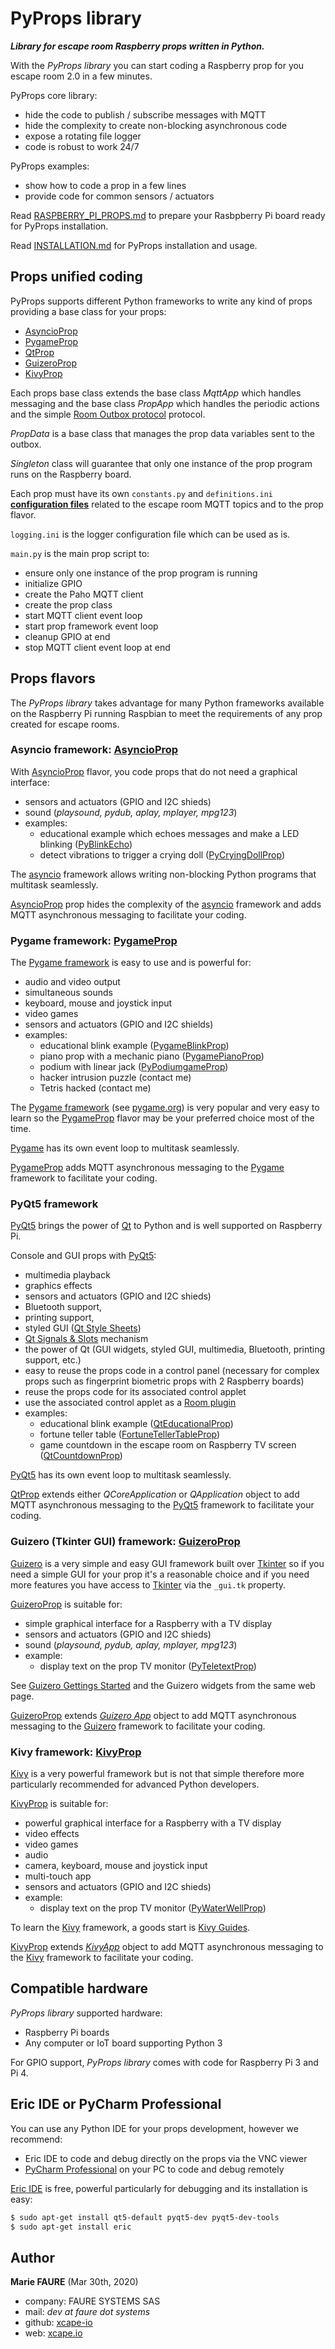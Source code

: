# PyProps library
***Library for escape room Raspberry props written in Python.***

With the *PyProps library* you can start coding a Raspberry prop for you escape room 2.0 in a few minutes.

PyProps core library:
* hide the code to publish / subscribe messages with MQTT
* hide the complexity to create non-blocking asynchronous code
* expose a rotating file logger
* code is robust to work 24/7

PyProps examples:
* show how to code a prop in a few lines
* provide code for common sensors / actuators

Read <a href="RASPBERRY_PI_PROPS.md" target="_blank">RASPBERRY_PI_PROPS.md</a> to prepare your Rasbpberry Pi board ready for PyProps installation.

Read [INSTALLATION.md](INSTALLATION.md) for PyProps installation and usage.

## Props unified coding
PyProps supports different Python frameworks to write any kind of props providing a base class for your props:
* [AsyncioProp](#asyncio-framework-asyncioprop)
* [PygameProp](#asyncio-framework-asyncioprop)
* [QtProp](#pyqt5-framework)
* [GuizeroProp](#guizero-tkinter-gui-framework-guizeroprop)
* [KivyProp](#kivy-framework-kivyprop)

Each props base class extends the base class *MqttApp* which handles messaging and  the base class *PropApp* which handles the periodic actions and the simple [Room Outbox protocol](PROTOCOL.md) protocol.

*PropData* is a base class that manages the prop data variables sent to the outbox.

*Singleton* class will guarantee that only one instance of the prop program runs on the Raspberry board.

Each prop must have its own `constants.py` and `definitions.ini` **[configuration files](CONFIGURATION_FILES.md)** related to the escape room MQTT topics and to the prop flavor.

`logging.ini` is the logger configuration file which can be used as is.

`main.py` is the main prop script to:
* ensure only one instance of the prop program is running
* initialize GPIO
* create the Paho MQTT client
* create the prop class
* start MQTT client event loop
* start prop framework event loop
* cleanup GPIO at end
* stop MQTT client event loop at end


## Props flavors
The *PyProps library* takes advantage for many Python frameworks available on the Raspberry Pi running Raspbian to meet the requirements of any prop created for escape rooms.

### Asyncio framework: [AsyncioProp](./AsyncioProp)
With [AsyncioProp](./AsyncioProp) flavor, you code props that do not need a graphical interface:
* sensors and actuators (GPIO and I2C shieds)
* sound (*playsound, pydub, aplay, mplayer, mpg123*)
* examples:
    - educational example which echoes messages and make a LED blinking ([PyBlinkEcho](./AsyncioProp/PyBlinkEcho))
    - detect vibrations to trigger a crying doll  ([PyCryingDollProp](./AsyncioProp/PyCryingDollProp))

The <a href="https://docs.python.org/3/library/asyncio.html" target="_blank">asyncio</a> framework allows writing non-blocking Python programs that multitask seamlessly.

[AsyncioProp](./AsyncioProp) prop hides the complexity of the <a href="https://docs.python.org/3/library/asyncio.html" target="_blank">asyncio</a> framework and adds MQTT asynchronous messaging to facilitate your coding.

### Pygame framework: [PygameProp](./PygameProp)
The <a href="https://pypi.org/project/pygame/" target="_blank">Pygame framework</a> is easy to use and is powerful for:
* audio and video output
* simultaneous sounds
* keyboard, mouse and joystick input
* video games
* sensors and actuators (GPIO and I2C shields)
* examples:
    - educational blink example ([PygameBlinkProp](./PygameProp/PygameBlinkProp))
    - piano prop with a mechanic piano ([PygamePianoProp](./PygameProp/PygamePianoProp))
    - podium with linear jack ([PyPodiumgameProp](./PygameProp/PyPodiumgameProp))
    - hacker intrusion puzzle (contact me)
    - Tetris hacked (contact me)

The <a href="https://pypi.org/project/pygame/" target="_blank">Pygame framework</a> (see <a href="https://www.pygame.org/" target="_blank">pygame.org</a>) is very popular and very easy to learn so the [PygameProp](./PygameProp) flavor may be your preferred choice most of the time.

<a href="https://www.pygame.org/" target="_blank">Pygame</a> has its own event loop to multitask seamlessly.

[PygameProp](./PygameProp) adds MQTT asynchronous messaging to the <a href="https://pypi.org/project/pygame/" target="_blank">Pygame</a> framework to facilitate your coding.

### PyQt5 framework
<a href="https://www.learnpyqt.com/" target="_blank">PyQt5</a> brings the power of <a href="https://doc.qt.io/" target="_blank">Qt</a> to Python and is well supported on Raspberry Pi.

Console and GUI props with <a href="https://www.learnpyqt.com/" target="_blank">PyQt5</a>:
* multimedia playback
* graphics effects
* sensors and actuators (GPIO and I2C shieds)
* Bluetooth support,
* printing support,
* styled GUI (<a href="https://doc.qt.io/qt-5/stylesheet-reference.html" target="_blank">Qt Style Sheets</a>)
* <a href="https://doc.qt.io/qt-5/signalsandslots.html" target="_blank">Qt Signals & Slots</a> mechanism
* the power of Qt (GUI widgets, styled GUI, multimedia, Bluetooth, printing support, etc.)
* easy to reuse the props code in a control panel (necessary for complex props such as fingerprint biometric props with 2 Raspberry boards)
* reuse the props code for its associated control applet
* use the associated control applet as a <a href="https://github.com/xcape-io/PySkeletonPlugin" target="_blank">Room plugin</a>
* examples:
    - educational blink example ([QtEducationalProp](./QtProp/QtEducationalProp))
    - fortune teller table ([FortuneTellerTableProp](./QtProp/FortuneTellerTableProp))
    - game countdown in the escape room on Raspberry TV screen ([QtCountdownProp](./QtProp/QtCountdownProp))

<a href="https://www.learnpyqt.com/" target="_blank">PyQt5</a> has its own event loop to multitask seamlessly.

[QtProp](./QtProp) extends either *QCoreApplication* or *QApplication* object to add MQTT asynchronous messaging to the <a href="https://www.learnpyqt.com/" target="_blank">PyQt5</a> framework to facilitate your coding.

### Guizero (Tkinter GUI) framework: [GuizeroProp](./GuizeroProp)
<a href="https://pypi.org/project/guizero/" target="_blank">Guizero</a> is a very simple and easy GUI framework built over [Tkinter](https://docs.python.org/3/library/tkinter.html) so if you need a simple GUI for your prop it's a reasonable choice and if you need more features you have access to <a href="https://docs.python.org/3/library/tkinter.html" target="_blank">Tkinter</a> via the `_gui.tk` property.

[GuizeroProp](./GuizeroProp) is suitable for:
* simple graphical interface for a Raspberry with a TV display 
* sensors and actuators (GPIO and I2C shieds)
* sound (*playsound, pydub, aplay, mplayer, mpg123*)
* example:
    - display text on the prop TV monitor ([PyTeletextProp](./GuizeroProp/PyTeletextProp))
    
See <a href="https://pypi.org/project/guizero/" target="_blank">Guizero Gettings Started</a> and the Guizero widgets from the same web page.

[GuizeroProp](./GuizeroProp) extends *<a href="https://lawsie.github.io/guizero/app/" target="_blank">Guizero App</a>* object to add MQTT asynchronous messaging to the <a href="https://pypi.org/project/guizero/" target="_blank">Guizero</a> framework to facilitate your coding.

### Kivy framework: [KivyProp](./KivyProp)
<a href="https://kivy.org" target="_blank">Kivy</a> is a very powerful framework but is not that simple therefore more particularly recommended for advanced Python developers.

[KivyProp](./KivyProp) is suitable for:
* powerful graphical interface for a Raspberry with a TV display 
* video effects
* video games
* audio
* camera, keyboard, mouse and joystick input
* multi-touch app
* sensors and actuators (GPIO and I2C shieds)
* example: 
    - display text on the prop TV monitor ([PyWaterWellProp](./KivyProp/PyWaterWellProp))
    
To learn the <a href="https://kivy.org" target="_blank">Kivy</a> framework, a goods start is <a href="https://kivy.org/doc/stable/gettingstarted/intro.html" target="_blank">Kivy Guides</a>.

[KivyProp](./KivyProp) extends *<a href="https://kivy.org/doc/stable/api-kivy.app.html" target="_blank">KivyApp</a>*  object to add MQTT asynchronous messaging to the <a href="https://kivy.org" target="_blank">Kivy</a> framework to facilitate your coding.


## Compatible hardware
*PyProps library* supported hardware:
 - Raspberry Pi boards
 - Any computer or IoT board supporting Python 3
 
For GPIO support, *PyProps library* comes with code for Raspberry Pi 3 and Pi 4.


## Eric IDE or PyCharm Professional
You can use any Python IDE for your props development, however we recommend:
* Eric IDE to code and debug directly on the props via the VNC viewer
* <a href="https://www.jetbrains.com/pycharm/" target="_blank">PyCharm Professional</a> on your PC to code and debug remotely

<a href="https://eric-ide.python-projects.org/" target="_blank">Eric IDE</a> is free, powerful particularly for debugging and its installation is easy:

```bash
$ sudo apt-get install qt5-default pyqt5-dev pyqt5-dev-tools
$ sudo apt-get install eric
```

## Author

**Marie FAURE** (Mar 30th, 2020)
* company: FAURE SYSTEMS SAS
* mail: *dev at faure dot systems*
* github: <a href="https://github.com/xcape-io?tab=repositories" target="_blank">xcape-io</a>
* web: <a href="https://xcape.io/" target="_blank">xcape.io</a>